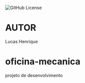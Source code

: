 ![GitHub License](https://img.shields.io/github/license/lucashenriquepereirasilva/oficina-mecanica)
# AUTOR 
Lucas Henrique


# oficina-mecanica
projeto de desenvolvimento


